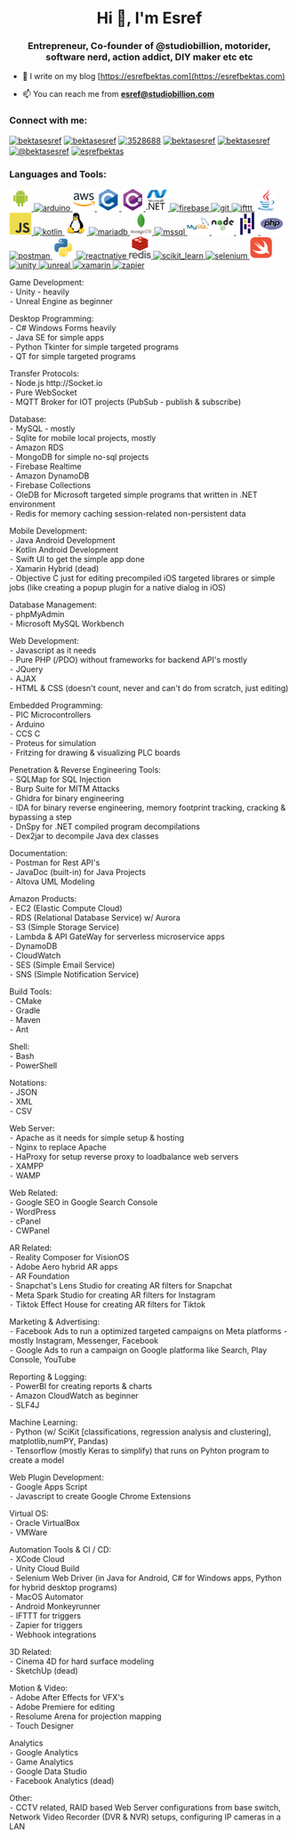 <h1 align="center">Hi 👋, I'm Esref</h1>
<h3 align="center">Entrepreneur, Co-founder of @studiobillion, motorider, software nerd, action addict, DIY maker etc etc</h3>

- 📝 I write on my blog [https://esrefbektas.com](https://esrefbektas.com)

- 📫 You can reach me from **esref@studiobillion.com**

<h3 align="left">Connect with me:</h3>
<p align="left">
<a href="https://twitter.com/bektasesref" target="blank"><img align="center" src="https://raw.githubusercontent.com/rahuldkjain/github-profile-readme-generator/master/src/images/icons/Social/twitter.svg" alt="bektasesref" height="30" width="40" /></a>
<a href="https://linkedin.com/in/bektasesref" target="blank"><img align="center" src="https://raw.githubusercontent.com/rahuldkjain/github-profile-readme-generator/master/src/images/icons/Social/linked-in-alt.svg" alt="bektasesref" height="30" width="40" /></a>
<a href="https://stackoverflow.com/users/3528688" target="blank"><img align="center" src="https://raw.githubusercontent.com/rahuldkjain/github-profile-readme-generator/master/src/images/icons/Social/stack-overflow.svg" alt="3528688" height="30" width="40" /></a>
<a href="https://instagram.com/bektasesref" target="blank"><img align="center" src="https://raw.githubusercontent.com/rahuldkjain/github-profile-readme-generator/master/src/images/icons/Social/instagram.svg" alt="bektasesref" height="30" width="40" /></a>
<a href="https://www.behance.net/bektasesref" target="blank"><img align="center" src="https://raw.githubusercontent.com/rahuldkjain/github-profile-readme-generator/master/src/images/icons/Social/behance.svg" alt="bektasesref" height="30" width="40" /></a>
<a href="https://medium.com/@bektasesref" target="blank"><img align="center" src="https://raw.githubusercontent.com/rahuldkjain/github-profile-readme-generator/master/src/images/icons/Social/medium.svg" alt="@bektasesref" height="30" width="40" /></a>
<a href="https://www.youtube.com/c/eşrefbektaş" target="blank"><img align="center" src="https://raw.githubusercontent.com/rahuldkjain/github-profile-readme-generator/master/src/images/icons/Social/youtube.svg" alt="eşrefbektaş" height="30" width="40" /></a>
</p>

<h3 align="left">Languages and Tools:</h3>
<p align="left"> <a href="https://developer.android.com" target="_blank" rel="noreferrer"> <img src="https://raw.githubusercontent.com/devicons/devicon/master/icons/android/android-original-wordmark.svg" alt="android" width="40" height="40"/> </a> <a href="https://www.arduino.cc/" target="_blank" rel="noreferrer"> <img src="https://cdn.worldvectorlogo.com/logos/arduino-1.svg" alt="arduino" width="40" height="40"/> </a> <a href="https://aws.amazon.com" target="_blank" rel="noreferrer"> <img src="https://raw.githubusercontent.com/devicons/devicon/master/icons/amazonwebservices/amazonwebservices-original-wordmark.svg" alt="aws" width="40" height="40"/> </a> <a href="https://www.cprogramming.com/" target="_blank" rel="noreferrer"> <img src="https://raw.githubusercontent.com/devicons/devicon/master/icons/c/c-original.svg" alt="c" width="40" height="40"/> </a> <a href="https://www.w3schools.com/cs/" target="_blank" rel="noreferrer"> <img src="https://raw.githubusercontent.com/devicons/devicon/master/icons/csharp/csharp-original.svg" alt="csharp" width="40" height="40"/> </a> <a href="https://dotnet.microsoft.com/" target="_blank" rel="noreferrer"> <img src="https://raw.githubusercontent.com/devicons/devicon/master/icons/dot-net/dot-net-original-wordmark.svg" alt="dotnet" width="40" height="40"/> </a> <a href="https://firebase.google.com/" target="_blank" rel="noreferrer"> <img src="https://www.vectorlogo.zone/logos/firebase/firebase-icon.svg" alt="firebase" width="40" height="40"/> </a> <a href="https://git-scm.com/" target="_blank" rel="noreferrer"> <img src="https://www.vectorlogo.zone/logos/git-scm/git-scm-icon.svg" alt="git" width="40" height="40"/> </a> <a href="https://ifttt.com/" target="_blank" rel="noreferrer"> <img src="https://www.vectorlogo.zone/logos/ifttt/ifttt-ar21.svg" alt="ifttt" width="40" height="40"/> </a> <a href="https://www.java.com" target="_blank" rel="noreferrer"> <img src="https://raw.githubusercontent.com/devicons/devicon/master/icons/java/java-original.svg" alt="java" width="40" height="40"/> </a> <a href="https://developer.mozilla.org/en-US/docs/Web/JavaScript" target="_blank" rel="noreferrer"> <img src="https://raw.githubusercontent.com/devicons/devicon/master/icons/javascript/javascript-original.svg" alt="javascript" width="40" height="40"/> </a> <a href="https://kotlinlang.org" target="_blank" rel="noreferrer"> <img src="https://www.vectorlogo.zone/logos/kotlinlang/kotlinlang-icon.svg" alt="kotlin" width="40" height="40"/> </a> <a href="https://www.linux.org/" target="_blank" rel="noreferrer"> <img src="https://raw.githubusercontent.com/devicons/devicon/master/icons/linux/linux-original.svg" alt="linux" width="40" height="40"/> </a> <a href="https://mariadb.org/" target="_blank" rel="noreferrer"> <img src="https://www.vectorlogo.zone/logos/mariadb/mariadb-icon.svg" alt="mariadb" width="40" height="40"/> </a> <a href="https://www.mongodb.com/" target="_blank" rel="noreferrer"> <img src="https://raw.githubusercontent.com/devicons/devicon/master/icons/mongodb/mongodb-original-wordmark.svg" alt="mongodb" width="40" height="40"/> </a> <a href="https://www.microsoft.com/en-us/sql-server" target="_blank" rel="noreferrer"> <img src="https://www.svgrepo.com/show/303229/microsoft-sql-server-logo.svg" alt="mssql" width="40" height="40"/> </a> <a href="https://www.mysql.com/" target="_blank" rel="noreferrer"> <img src="https://raw.githubusercontent.com/devicons/devicon/master/icons/mysql/mysql-original-wordmark.svg" alt="mysql" width="40" height="40"/> </a> <a href="https://nodejs.org" target="_blank" rel="noreferrer"> <img src="https://raw.githubusercontent.com/devicons/devicon/master/icons/nodejs/nodejs-original-wordmark.svg" alt="nodejs" width="40" height="40"/> </a> <a href="https://pandas.pydata.org/" target="_blank" rel="noreferrer"> <img src="https://raw.githubusercontent.com/devicons/devicon/2ae2a900d2f041da66e950e4d48052658d850630/icons/pandas/pandas-original.svg" alt="pandas" width="40" height="40"/> </a> <a href="https://www.php.net" target="_blank" rel="noreferrer"> <img src="https://raw.githubusercontent.com/devicons/devicon/master/icons/php/php-original.svg" alt="php" width="40" height="40"/> </a> <a href="https://postman.com" target="_blank" rel="noreferrer"> <img src="https://www.vectorlogo.zone/logos/getpostman/getpostman-icon.svg" alt="postman" width="40" height="40"/> </a> <a href="https://www.python.org" target="_blank" rel="noreferrer"> <img src="https://raw.githubusercontent.com/devicons/devicon/master/icons/python/python-original.svg" alt="python" width="40" height="40"/> </a> <a href="https://reactnative.dev/" target="_blank" rel="noreferrer"> <img src="https://reactnative.dev/img/header_logo.svg" alt="reactnative" width="40" height="40"/> </a> <a href="https://redis.io" target="_blank" rel="noreferrer"> <img src="https://raw.githubusercontent.com/devicons/devicon/master/icons/redis/redis-original-wordmark.svg" alt="redis" width="40" height="40"/> </a> <a href="https://scikit-learn.org/" target="_blank" rel="noreferrer"> <img src="https://upload.wikimedia.org/wikipedia/commons/0/05/Scikit_learn_logo_small.svg" alt="scikit_learn" width="40" height="40"/> </a> <a href="https://www.selenium.dev" target="_blank" rel="noreferrer"> <img src="https://raw.githubusercontent.com/detain/svg-logos/780f25886640cef088af994181646db2f6b1a3f8/svg/selenium-logo.svg" alt="selenium" width="40" height="40"/> </a> <a href="https://developer.apple.com/swift/" target="_blank" rel="noreferrer"> <img src="https://raw.githubusercontent.com/devicons/devicon/master/icons/swift/swift-original.svg" alt="swift" width="40" height="40"/> </a> <a href="https://unity.com/" target="_blank" rel="noreferrer"> <img src="https://www.vectorlogo.zone/logos/unity3d/unity3d-icon.svg" alt="unity" width="40" height="40"/> </a> <a href="https://unrealengine.com/" target="_blank" rel="noreferrer"> <img src="https://raw.githubusercontent.com/kenangundogan/fontisto/036b7eca71aab1bef8e6a0518f7329f13ed62f6b/icons/svg/brand/unreal-engine.svg" alt="unreal" width="40" height="40"/> </a> <a href="https://dotnet.microsoft.com/apps/xamarin" target="_blank" rel="noreferrer"> <img src="https://raw.githubusercontent.com/detain/svg-logos/780f25886640cef088af994181646db2f6b1a3f8/svg/xamarin.svg" alt="xamarin" width="40" height="40"/> </a> <a href="https://zapier.com" target="_blank" rel="noreferrer"> <img src="https://www.vectorlogo.zone/logos/zapier/zapier-icon.svg" alt="zapier" width="40" height="40"/> </a> </p>

<p>Game Development:<br>
 &#8259; Unity - heavily<br>
 &#8259; Unreal Engine as beginner</p>

<p>
Desktop Programming:<br>
 &#8259; C# Windows Forms heavily<br>
 &#8259; Java SE for simple apps<br>
 &#8259; Python Tkinter for simple targeted programs<br>
 &#8259; QT for simple targeted programs</p>

<p>
Transfer Protocols:<br>
 &#8259; Node.js http://Socket.io<br>
 &#8259; Pure WebSocket<br>
 &#8259; MQTT Broker for IOT projects (PubSub - publish &amp; subscribe)</p>

<p>
Database: <br>
 &#8259; MySQL - mostly<br>
 &#8259; Sqlite for mobile local projects, mostly<br>
 &#8259; Amazon RDS<br>
 &#8259; MongoDB for simple no-sql projects<br>
 &#8259; Firebase Realtime<br>
 &#8259; Amazon DynamoDB<br>
 &#8259; Firebase Collections<br>
 &#8259; OleDB for Microsoft targeted simple programs that written in .NET environment<br>
 &#8259; Redis for memory caching session-related non-persistent data</p>

<p>
Mobile Development:<br>
 &#8259; Java Android Development<br>
 &#8259; Kotlin Android Development<br>
 &#8259; Swift UI to get the simple app done<br>
 &#8259; Xamarin Hybrid (dead)<br>
 &#8259; Objective C just for editing precompiled iOS targeted librares or simple jobs (like creating a popup plugin for a native dialog in iOS)</p>

<p>
Database Management: <br>
 &#8259; phpMyAdmin<br>
 &#8259; Microsoft MySQL Workbench</p>

<p>
Web Development: <br>
 &#8259; Javascript as it needs<br>
 &#8259; Pure PHP (/PDO) without frameworks for backend API's mostly<br>
 &#8259; JQuery<br>
 &#8259; AJAX<br>
 &#8259; HTML &amp; CSS (doesn't count, never and can't do from scratch, just editing)</p>

<p>
Embedded Programming:<br>
 &#8259; PIC Microcontrollers<br>
 &#8259; Arduino<br>
 &#8259; CCS C<br>
 &#8259; Proteus for simulation<br>
 &#8259; Fritzing for drawing &amp; visualizing PLC boards</p>

<p>
Penetration &amp; Reverse Engineering Tools:<br>
 &#8259; SQLMap for SQL Injection<br>
 &#8259; Burp Suite for MITM Attacks<br>
 &#8259; Ghidra for binary engineering<br>
 &#8259; IDA for binary reverse engineering, memory footprint tracking, cracking &amp; bypassing a step<br>
 &#8259; DnSpy for .NET compiled program decompilations<br>
 &#8259; Dex2jar to decompile Java dex classes</p>

<p>
Documentation:<br>
 &#8259; Postman for Rest API's<br>
 &#8259; JavaDoc (built-in) for Java Projects<br>
 &#8259; Altova UML Modeling</p>

<p>
Amazon Products:<br>
 &#8259; EC2 (Elastic Compute Cloud)<br>
 &#8259; RDS (Relational Database Service) w/ Aurora<br>
 &#8259; S3 (Simple Storage Service)<br>
 &#8259; Lambda &amp; API GateWay for serverless microservice apps<br>
 &#8259; DynamoDB<br>
 &#8259; CloudWatch<br>
 &#8259; SES (Simple Email Service)<br>
 &#8259; SNS (Simple Notification Service)</p>

<p>
Build Tools:<br>
 &#8259; CMake<br>
 &#8259; Gradle<br>
 &#8259; Maven<br>
 &#8259; Ant</p>

<p>
Shell:<br>
 &#8259; Bash<br>
 &#8259; PowerShell</p>

<p>
Notations:<br>
 &#8259; JSON<br>
 &#8259; XML<br>
 &#8259; CSV</p>

<p>
Web Server:<br>
 &#8259; Apache as it needs for simple setup &amp; hosting<br>
 &#8259; Nginx to replace Apache<br>
 &#8259; HaProxy for setup reverse proxy to loadbalance web servers<br>
 &#8259; XAMPP<br>
 &#8259; WAMP</p>

<p>
Web Related:<br>
 &#8259; Google SEO in Google Search Console <br>
 &#8259; WordPress<br>
 &#8259; cPanel<br>
 &#8259; CWPanel</p>

<p>
AR Related: <br>
 &#8259; Reality Composer for VisionOS<br>
 &#8259; Adobe Aero hybrid AR apps<br>
 &#8259; AR Foundation<br>
 &#8259; Snapchat's Lens Studio for creating AR filters for Snapchat<br>
 &#8259; Meta Spark Studio for creating AR filters for Instagram<br>
 &#8259; Tiktok Effect House for creating AR filters for Tiktok</p>

<p>
Marketing &amp; Advertising:<br>
 &#8259; Facebook Ads to run a optimized targeted campaigns on Meta platforms -mostly Instagram, Messenger, Facebook<br>
 &#8259; Google Ads to run a campaign on Google platforma like Search, Play Console, YouTube</p>

<p>
Reporting &amp; Logging:<br>
 &#8259; PowerBI for creating reports &amp; charts<br>
 &#8259; Amazon CloudWatch as beginner<br>
 &#8259; SLF4J</p>

<p>Machine Learning:<br>
 &#8259; Python (w/ SciKit [classifications, regression analysis and clustering], matplotlib,numPY, Pandas)<br>
 &#8259; Tensorflow (mostly Keras to simplify) that runs on Pyhton program to create a model</p>

<p>
Web Plugin Development:<br>
 &#8259; Google Apps Script<br>
 &#8259; Javascript to create Google Chrome Extensions</p>

<p>
Virtual OS:<br>
 &#8259; Oracle VirtualBox<br>
 &#8259; VMWare</p>

<p>
Automation Tools &amp; CI / CD:<br>
 &#8259; XCode Cloud<br>
 &#8259; Unity Cloud Build<br>
 &#8259; Selenium Web Driver (in Java for Android, C# for Windows apps, Python for hybrid desktop programs)<br>
 &#8259; MacOS Automator<br>
 &#8259; Android Monkeyrunner<br>
 &#8259; IFTTT for triggers<br>
 &#8259; Zapier for triggers<br>
 &#8259; Webhook integrations</p>

<p>
3D Related:<br>
 &#8259; Cinema 4D for hard surface modeling<br>
 &#8259; SketchUp (dead)</p>

<p>
Motion &amp; Video:<br>
 &#8259; Adobe After Effects for VFX's<br>
 &#8259; Adobe Premiere for editing<br>
 &#8259; Resolume Arena for projection mapping<br>
 &#8259; Touch Designer</p>

<p>Analytics<br>
&#8259; Google Analytics<br>
&#8259; Game Analytics<br>
&#8259; Google Data Studio<br>
&#8259; Facebook Analytics (dead)</p>

<p>Other:<br>
 &#8259; CCTV related, RAID based Web Server configurations from base switch, Network Video Recorder (DVR &amp; NVR) setups, configuring IP cameras in a LAN</p>
